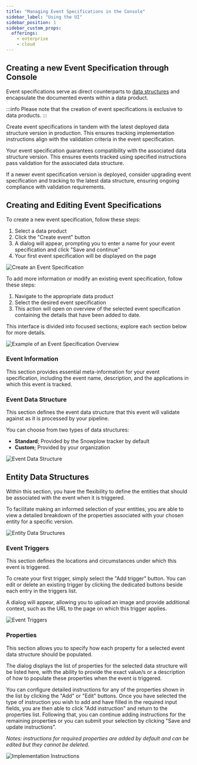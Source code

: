 ```yaml
---
title: "Managing Event Specifications in the Console"
sidebar_label: "Using the UI"
sidebar_position: 1
sidebar_custom_props:
  offerings:
    - enterprise
    - cloud
---
```


## Creating a new Event Specification through Console

Event specifications serve as direct counterparts to [data structures](/docs/understanding-tracking-design/managing-your-data-structures/ui/index.md) and encapsulate the documented events within a data product.

:::info
Please note that the creation of event specifications is exclusive to data products.
:::

Create event specifications in tandem with the latest deployed data structure version in production. This ensures tracking implementation instructions align with the validation criteria in the event specification.

Your event specification guarantees compatibility with the associated data structure version. This ensures events tracked using specified instructions pass validation for the associated data structure.

If a newer event specification version is deployed, consider upgrading event specification and tracking to the latest data structure, ensuring ongoing compliance with validation requirements.

## Creating and Editing Event Specifications

To create a new event specification, follow these steps:

1. Select a data product
2. Click the "Create event" button
3. A dialog will appear, prompting you to enter a name for your event specification and click "Save and continue"
4. Your first event specification will be displayed on the page

![Create an Event Specification](images/create-event-specification.png)

To add more information or modify an existing event specification, follow these steps:

1. Navigate to the appropriate data product
2. Select the desired event specification
3. This action will open on overview of the selected event specification containing the details that have been added to date.

This interface is divided into focused sections; explore each section below for more details.

![Example of an Event Specification Overview](images/event-specification-overview.png)

### Event Information

This section provides essential meta-information for your event specification, including the event name, description, and the applications in which this event is tracked.

### Event Data Structure

This section defines the event data structure that this event will validate against as it is processed by your pipeline.

You can choose from two types of data structures:

- **Standard**; Provided by the Snowplow tracker by default
- **Custom**; Provided by your organization

![Event Data Structure](images/event-data-structure.png)

## Entity Data Structures

Within this section, you have the flexibility to define the entities that should be associated with the event when it is triggered.

To facilitate making an informed selection of your entities, you are able to view a detailed breakdown of the properties associated with your chosen entity for a specific version.

![Entity Data Structures](images/entity-data-structures.png)

### Event Triggers

This section defines the locations and circumstances under which this event is triggered.

To create your first trigger, simply select the "Add trigger" button. You can edit or delete an existing trigger by clicking the dedicated buttons beside each entry in the triggers list.

A dialog will appear, allowing you to upload an image and provide additional context, such as the URL to the page on which this trigger applies.

![Event Triggers](images/event-triggers.png)

### Properties

This section allows you to specify how each property for a selected event data structure should be populated.

The dialog displays the list of properties for the selected data structure will be listed here, with the ability to provide the exact value/s or a description of how to populate these properties when the event is triggered.

You can configure detailed instructions for any of the properties shown in the list by clicking the "Add" or "Edit" buttons. Once you have selected the type of instruction you wish to add and have filled in the required input fields, you are then able to click "Add instruction" and return to the properties list. Following that, you can continue adding instructions for the remaining properties or you can submit your selection by clicking "Save and update instructions".

*Notes: instructions for required properties are added by default and can be edited but they cannot be deleted.*

![Implementation Instructions](images/implementation-instructions.png)
